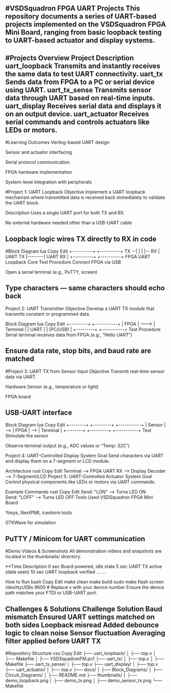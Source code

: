 #VSDSquadron FPGA UART Projects
This repository documents a series of UART-based projects implemented on the VSDSquadron FPGA Mini Board, ranging from basic loopback testing to UART-based actuator and display systems.
---
#Projects Overview
Project	Description
uart_loopback	Transmits and instantly receives the same data to test UART connectivity.
uart_tx	Sends data from FPGA to a PC or serial device using UART.
uart_tx_sense	Transmits sensor data through UART based on real-time inputs.
uart_display	Receives serial data and displays it on an output device.
uart_actuator	Receives serial commands and controls actuators like LEDs or motors.
---
#Learning Outcomes
Verilog-based UART design

Sensor and actuator interfacing

Serial protocol communication

FPGA hardware implementation

System-level integration with peripherals

#Project 1: UART Loopback
Objective
Implement a UART loopback mechanism where transmitted data is received back immediately to validate the UART block.

Description
Uses a single UART port for both TX and RX

No external hardware needed other than a USB-UART cable

Loopback logic wires TX directly to RX in code
---
#Block Diagram
lua
Copy
Edit
     +----------+        +----------+
TX --|          |        |          |-- RX
     |  UART TX |--------|  UART RX |
     +----------+        +----------+
         FPGA UART Loopback Core
Test Procedure
Connect FPGA via USB

Open a serial terminal (e.g., PuTTY, screen)

Type characters — same characters should echo back
---
Project 2: UART Transmitter
Objective
Develop a UART TX module that transmits constant or programmed data.

Block Diagram
lua
Copy
Edit
+---------+      +-----------+
|  FPGA   | ---> | Terminal  |
|  UART   |      | (PC/USB)  |
+---------+      +-----------+
Test Procedure
Serial terminal receives data from FPGA (e.g., “Hello UART”)

Ensure data rate, stop bits, and baud rate are matched
---
#Project 3: UART TX from Sensor Input
Objective
Transmit real-time sensor data via UART.

Hardware
Sensor (e.g., temperature or light)

FPGA board

USB-UART interface
---
Block Diagram
lua
Copy
Edit
+--------+     +---------+     +-----------+
| Sensor | --> |  FPGA   | --> | Terminal  |
+--------+     +---------+     +-----------+
Test
Stimulate the sensor

Observe terminal output (e.g., ADC values or “Temp: 32C”)

Project 4: UART-Controlled Display System
Goal
Send characters via UART and display them on a 7-segment or LCD module.

Architecture
rust
Copy
Edit
Terminal --> FPGA UART RX --> Display Decoder --> 7-Segment/LCD
Project 5: UART-Controlled Actuator System
Goal
Control physical components like LEDs or motors via UART commands.

Example Commands
rust
Copy
Edit
Send: "LON"  --> Turns LED ON  
Send: "LOFF" --> Turns LED OFF
Tools Used
VSDSquadron FPGA Mini Board

Yosys, NextPNR, icestorm tools

GTKWave for simulation

PuTTY / Minicom for UART communication
---
#Demo Videos & Screenshots
All demonstration videos and snapshots are located in the thumbnails/ directory.

**Time	Description
0 sec	Board powered, idle state
5 sec	UART TX active (data seen)
10 sec	UART loopback verified
...	...

How to Run
bash
Copy
Edit
make clean
make build
sudo make flash
screen /dev/ttyUSBx 9600  # Replace x with your device number
Ensure the device path matches your FTDI or USB-UART port.

Challenges & Solutions
Challenge	Solution
Baud mismatch	Ensured UART settings matched on both sides
Loopback misread	Added debounce logic to clean noise
Sensor fluctuation	Averaging filter applied before UART TX
---
#Repository Structure
css
Copy
Edit
├── uart_loopback/
│   ├── top.v
│   ├── Makefile
│   ├── VSDSquadronFM.pcf
├── uart_tx/
│   ├── top.v
│   ├── Makefile
├── uart_tx_sense/
│   ├── top.v
├── uart_display/
│   ├── top.v
├── uart_actuator/
│   ├── top.v
├── docs/
│   ├── Block_Diagrams/
│   ├── Circuit_Diagrams/
│   ├── README.md
├── thumbnails/
│   ├── demo_loopback.png
│   ├── demo_tx.png
│   ├── demo_sensor_tx.png
└── Makefile





